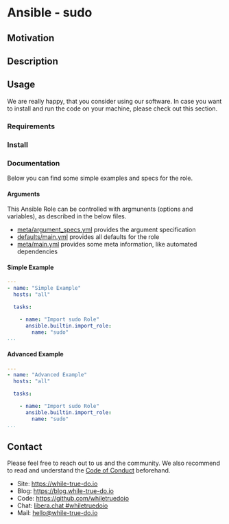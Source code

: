 <!--
reference: https://www.makeareadme.com/
reference: https://commonmark.org/
-->

# Ansible - sudo

<!-- Short Description -->

## Motivation

<!-- TODO: Motivation

This section describes the motivation to create the Ansible Role and why it is
needed.
-->

## Description

<!-- TODO: Description

This section describes the role. Which software or configuration is automated
and how does this role help?
-->

## Usage

We are really happy, that you consider using our software. In case you want to
install and run the code on your machine, please check out this section.

### Requirements

<!-- TODO: Requirements

This section describes what one needs to run the code in production.

Please mention all dependencies on the control node and/or managed node. Please
also check, if a special Ansible Version is needed on the control node.

Lastly, if your role depends on another role or collection, please maintain the
requirements.yml and provide an installation example.

```shell
# Install required roles and collections

$ ansible-galaxy install -r requirements.yml
```
-->

### Install

<!-- TODO: Install

This section describes how to install the Ansible Role. Please link the proper
collection, if the role is bundled in one.
-->

### Documentation

Below you can find some simple examples and specs for the role.

<!-- TODO: Documentation

This section describes how to use the Ansible Role. Please provide at least an
introduction sentence, an example and link to special files like meta/main.yml,
meta/argument_specs.yml or defaults/main.yml.
-->

#### Arguments

This Ansible Role can be controlled with argmunents (options and variables), as
described in the below files.

- [meta/argument_specs.yml](meta/argument_specs.yml) provides the argument
  specification
- [defaults/main.yml](defaults/main.yml) provides all defaults for the role
- [meta/main.yml](meta/main.yml) provides some meta information, like automated
  dependencies

#### Simple Example

<!-- Description for the simple example. -->

```yaml
---
- name: "Simple Example"
  hosts: "all"

  tasks:

    - name: "Import sudo Role"
      ansible.builtin.import_role:
        name: "sudo"
...
```

#### Advanced Example

<!-- Description for the advanced example. -->

```yaml
---
- name: "Advanced Example"
  hosts: "all"

  tasks:

    - name: "Import sudo Role"
      ansible.builtin.import_role:
        name: "sudo"
...
```

## Contact

Please feel free to reach out to us and the community. We also recommend to read
and understand the
[Code of Conduct](https://github.com/whiletruedoio/.github/blob/main/docs/CODE_OF_CONDUCT.md)
beforehand.

- Site: <https://while-true-do.io>
- Blog: <https://blog.while-true-do.io>
- Code: <https://github.com/whiletruedoio>
- Chat: [libera.chat #whiletruedoio](https://web.libera.chat/gamja/#whiletruedo)
- Mail: [hello@while-true-do.io](mailto:hello@while-true-do.io)
